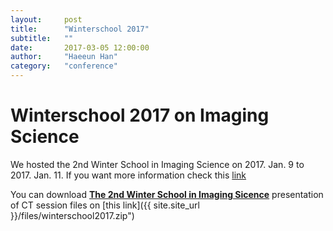 ```yaml
---
layout:     post
title:      "Winterschool 2017"
subtitle:   ""
date:       2017-03-05 12:00:00
author:     "Haeeun Han"
category:   "conference"
---
```


# Winterschool 2017 on Imaging Science

We hosted the 2nd Winter School in Imaging Science on 2017. Jan. 9 to 2017. Jan. 11. 
If you want more information check this [link](http://winterschool2017.mediviewsoft.com)

You can download **[The 2nd Winter School in Imaging Sicence](https://winterschool2017.mediviewsoft.com/)** presentation of CT session files on [this link]({{ site.site_url }}/files/winterschool2017.zip")

